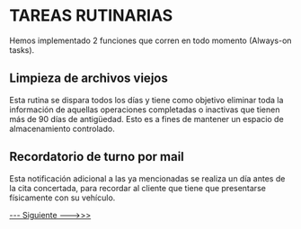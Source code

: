 # TAREAS RUTINARIAS

Hemos implementado 2 funciones que corren en todo momento (Always-on tasks). 

## Limpieza de archivos viejos

Esta rutina se dispara todos los días y tiene como objetivo eliminar toda la información de aquellas operaciones completadas o inactivas que tienen más de 90 días de antigüedad. Esto es a fines de mantener un espacio de almacenamiento controlado.

## Recordatorio de turno por mail

Esta notificación adicional a las ya mencionadas se realiza un día antes de la cita concertada, para recordar al cliente que tiene que presentarse físicamente con su vehículo.


[--- Siguiente --->>>](dashboard.md#TABLERO-DE-COMANDO)